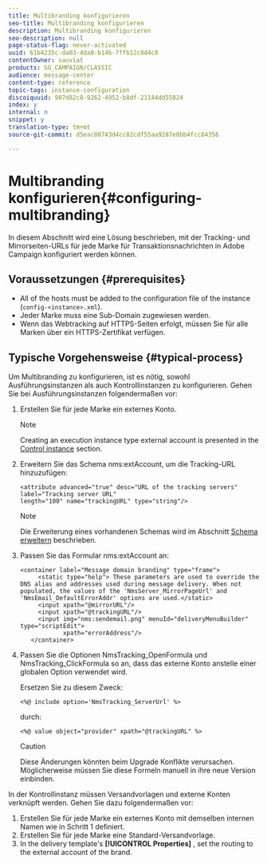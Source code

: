 ```yaml
---
title: Multibranding konfigurieren
seo-title: Multibranding konfigurieren
description: Multibranding konfigurieren
seo-description: null
page-status-flag: never-activated
uuid: 61b4235c-da03-4da8-b14b-7ffb12c8d4c8
contentOwner: sauviat
products: SG_CAMPAIGN/CLASSIC
audience: message-center
content-type: reference
topic-tags: instance-configuration
discoiquuid: 907d82c8-9262-4952-b8df-21144dd55824
index: y
internal: n
snippet: y
translation-type: tm+mt
source-git-commit: d5eac80743d4cc82cdf55aa9287e8bb4fcc84356

---
```



# Multibranding konfigurieren{#configuring-multibranding}

In diesem Abschnitt wird eine Lösung beschrieben, mit der Tracking- und Mirrorseiten-URLs für jede Marke für Transaktionsnachrichten in Adobe Campaign konfiguriert werden können.

## Voraussetzungen {#prerequisites}

* All of the hosts must be added to the configuration file of the instance (`config-<instance>.xml`).
* Jeder Marke muss eine Sub-Domain zugewiesen werden.
* Wenn das Webtracking auf HTTPS-Seiten erfolgt, müssen Sie für alle Marken über ein HTTPS-Zertifikat verfügen.

## Typische Vorgehensweise {#typical-process}

Um Multibranding zu konfigurieren, ist es nötig, sowohl Ausführungsinstanzen als auch Kontrollinstanzen zu konfigurieren. Gehen Sie bei Ausführungsinstanzen folgendermaßen vor:

1. Erstellen Sie für jede Marke ein externes Konto.

   >[!NOTE]
   >
   >Creating an execution instance type external account is presented in the [Control instance](../../message-center/using/creating-a-shared-connection.md#control-instance) section.

1. Erweitern Sie das Schema nms:extAccount, um die Tracking-URL hinzuzufügen:

   ```
   <attribute advanced="true" desc="URL of the tracking servers" label="Tracking server URL"
   length="100" name="trackingURL" type="string"/>
   ```

   >[!NOTE]
   >
   >Die Erweiterung eines vorhandenen Schemas wird im Abschnitt [Schema erweitern](../../configuration/using/extending-a-schema.md) beschrieben.

1. Passen Sie das Formular nms:extAccount an:

   ```
   <container label="Message domain branding" type="frame">
        <static type="help"> These parameters are used to override the DNS alias and addresses used during message delivery. When not populated, the values of the 'NmsServer_MirrorPageUrl' and 'NmsEmail_DefaultErrorAddr' options are used.</static>
        <input xpath="@mirrorURL"/>
        <input xpath="@trackingURL"/>
        <input img="nms:sendemail.png" menuId="deliveryMenuBuilder" type="scriptEdit">
               xpath="errorAddress"/>
      </container>
   ```

1. Passen Sie die Optionen NmsTracking_OpenFormula und NmsTracking_ClickFormula so an, dass das externe Konto anstelle einer globalen Option verwendet wird.

   Ersetzen Sie zu diesem Zweck:

   ```
   <%@ include option='NmsTracking_ServerUrl' %>
   ```

   durch:

   ```
   <%@ value object="provider" xpath="@trackingURL" %>
   ```

   >[!CAUTION]
   >
   >Diese Änderungen könnten beim Upgrade Konflikte verursachen. Möglicherweise müssen Sie diese Formeln manuell in ihre neue Version einbinden.

In der Kontrollinstanz müssen Versandvorlagen und externe Konten verknüpft werden. Gehen Sie dazu folgendermaßen vor:

1. Erstellen Sie für jede Marke ein externes Konto mit demselben internen Namen wie in Schritt 1 definiert.
1. Erstellen Sie für jede Marke eine Standard-Versandvorlage.
1. In the delivery template&#39;s **[!UICONTROL Properties]** , set the routing to the external account of the brand.

